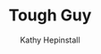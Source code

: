 ---
video_source: nissan_tough_guy.mov	
title: Tough Guy
client: Nissan
layout: video
author:
  - Kathy Hepinstall
credits:
  - Kathy Hepinstall, Writer
---